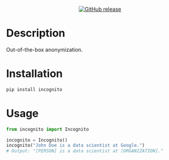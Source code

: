 <p align="center">
    <a href="https://github.com/fairnlp/incognito/releases">
        <img alt="GitHub release" src="https://img.shields.io/github/release/fairnlp/incognito.svg">
    </a>
</p>

# Description

Out-of-the-box anonymization.

# Installation

```bash
pip install incognito
```

# Usage

```python
from incognito import Incognito

incognito = Incognito()
incognito("John Doe is a data scientist at Google.")
# Output: "[PERSON] is a data scientist at [ORGANIZATION]."
```